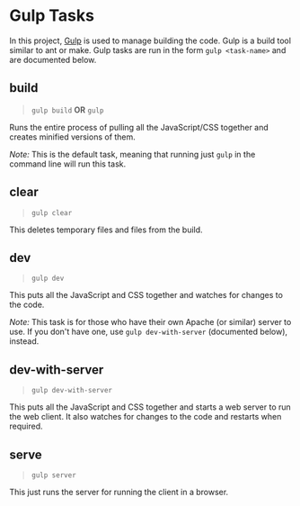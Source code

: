 # Gulp Tasks

In this project, [Gulp](http://gulpjs.com/) is used to manage building the code. Gulp is a build tool similar to ant or make. Gulp tasks are run in the form `gulp <task-name>` and are documented below.

## build

> `gulp build` **OR** `gulp`

Runs the entire process of pulling all the JavaScript/CSS together and creates minified versions of them.

*Note:* This is the default task, meaning that running just `gulp` in the command line will run this task.

## clear

> `gulp clear`

This deletes temporary files and files from the build.

## dev

> `gulp dev`

This puts all the JavaScript and CSS together and watches for changes to the code.

*Note:* This task is for those who have their own Apache (or similar) server to use. If you don't have one, use `gulp dev-with-server` (documented below), instead.

## dev-with-server

> `gulp dev-with-server`

This puts all the JavaScript and CSS together and starts a web server to run the web client. It also watches for changes to the code and restarts when required.

## serve

> `gulp server`

This just runs the server for running the client in a browser.
